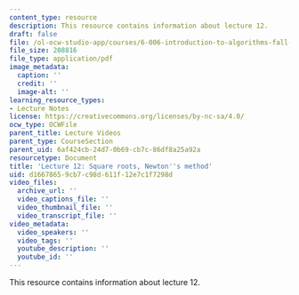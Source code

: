 ```yaml
---
content_type: resource
description: This resource contains information about lecture 12.
draft: false
file: /ol-ocw-studio-app/courses/6-006-introduction-to-algorithms-fall-2011/d16678659cb7c98d611f12e7c1f7298d_MIT6_006F11_lec12.pdf
file_size: 208816
file_type: application/pdf
image_metadata:
  caption: ''
  credit: ''
  image-alt: ''
learning_resource_types:
- Lecture Notes
license: https://creativecommons.org/licenses/by-nc-sa/4.0/
ocw_type: OCWFile
parent_title: Lecture Videos
parent_type: CourseSection
parent_uid: 6af424cb-24d7-0b69-cb7c-86df8a25a92a
resourcetype: Document
title: 'Lecture 12: Square roots, Newton''s method'
uid: d1667865-9cb7-c98d-611f-12e7c1f7298d
video_files:
  archive_url: ''
  video_captions_file: ''
  video_thumbnail_file: ''
  video_transcript_file: ''
video_metadata:
  video_speakers: ''
  video_tags: ''
  youtube_description: ''
  youtube_id: ''
---
```

This resource contains information about lecture 12.
